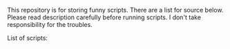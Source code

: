This repository is for storing funny scripts. There are a list for source below. Please read description carefully before running scripts. I don't take responsibility for the troubles.

List of scripts:
